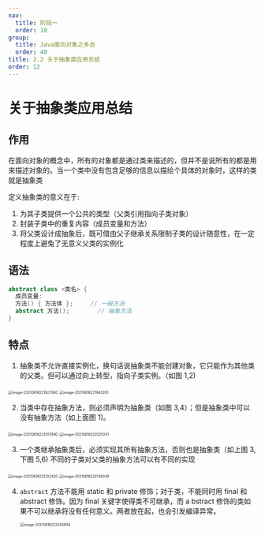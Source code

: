 ```yaml
---
nav:
  title: 阶段一
  order: 10
group:
  title: Java面向对象之多态
  order: 40
title: 2.2 关于抽象类应用总结
order: 12
---
```


# 关于抽象类应用总结

## 作用

在面向对象的概念中，所有的对象都是通过类来描述的，但并不是说所有的都是用来描述对象的。当一个类中没有包含足够的信息以描绘个具体的对象时，这样的类就是抽象类

定义抽象类的意义在于:

1. 为其子类提供一个公共的类型（父类引用指向子类对象）
2. 封装子类中的重复内容（成员变量和方法）
3. 将父类设计成抽象后，既可借由父子继承关系限制子类的设计随意性，在一定程度上避兔了无意义父类的实例化

## 语法

```java
abstract class <类名> {
  成员变量:
  方法() { 方法体 };		// 一般方法
  abstract 方法();		// 抽象方法
}
```

## 特点

1. 抽象类不允许直接实例化，换句话说抽象类不能创建对象，它只能作为其他类的父类。但可以通过向上转型，指向子类实例。（如图 1,2)

<img src="https://wsk-mweb.oss-cn-hangzhou.aliyuncs.com/ipic/2021-06-16-141927.png" alt="image-20210616221923560" style="zoom:50%;" />

<img src="https://wsk-mweb.oss-cn-hangzhou.aliyuncs.com/ipic/2021-06-16-141942.png" alt="image-20210616221940281" style="zoom:50%;" />

2. 当类中存在抽象方法，则必须声明为抽象类（如图 3,4）；但是抽象类中可以没有抽象方法（如上面图 1)。

<img src="https://wsk-mweb.oss-cn-hangzhou.aliyuncs.com/ipic/2021-06-16-142017.png" alt="image-20210616222013590" style="zoom:50%;" />

<img src="https://wsk-mweb.oss-cn-hangzhou.aliyuncs.com/ipic/2021-06-16-142035.png" alt="image-20210616222025241" style="zoom:50%;" />

3. 一个类继承抽象类后，必须实现其所有抽象方法，否则也是抽象类（如上图 3, 下图 5,6) 不同的子类对父类的抽象方法可以有不同的实现

<img src="https://wsk-mweb.oss-cn-hangzhou.aliyuncs.com/ipic/2021-06-16-142126.png" alt="image-20210616222122420" style="zoom:50%;" />

<img src="https://wsk-mweb.oss-cn-hangzhou.aliyuncs.com/ipic/2021-06-16-142140.png" alt="image-20210616222136349" style="zoom:50%;" />

4. `abstract` 方法不能用 static 和 private 修饰；对于类，不能同时用 final 和 abstract 修饰。因为 final 关键字使得类不可继承，而 a bstract 修饰的类如果不可以继承将没有任何意义。两者放在起，也会引发编译异常。

   <img src="https://wsk-mweb.oss-cn-hangzhou.aliyuncs.com/ipic/2021-06-16-142246.png" alt="image-20210616222240894" style="zoom:50%;" />